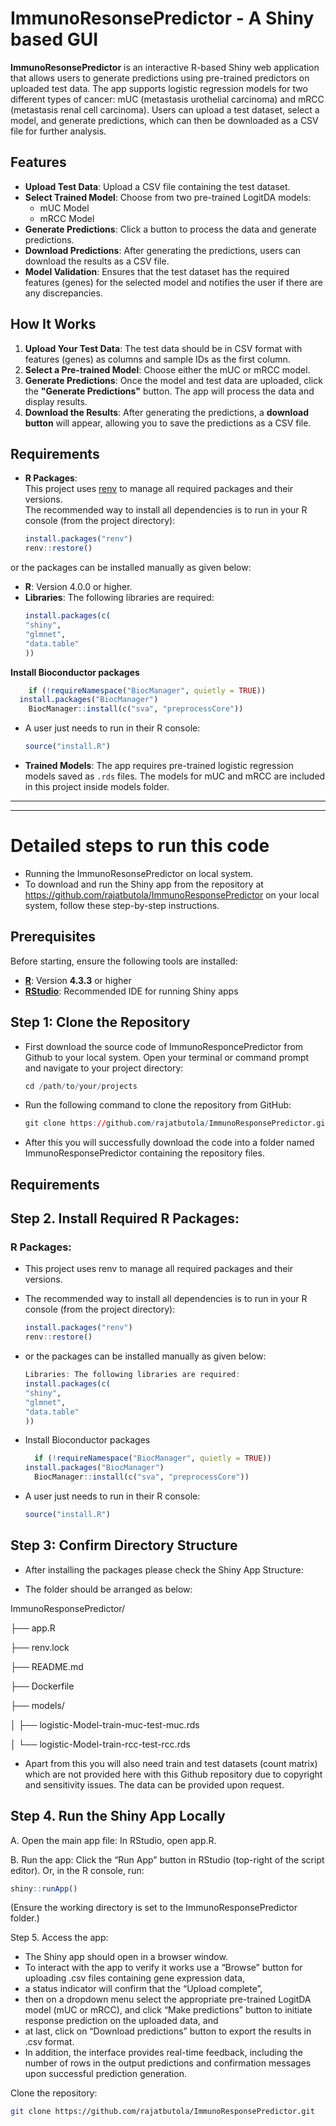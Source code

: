 # ImmunoResonsePredictor - A Shiny based GUI

**ImmunoResonsePredictor** is an interactive R-based Shiny web application that allows users to generate predictions using pre-trained predictors on uploaded test data. The app supports logistic regression models for two different types of cancer: mUC (metastasis urothelial carcinoma) and mRCC (metastasis renal cell carcinoma). Users can upload a test dataset, select a model, and generate predictions, which can then be downloaded as a CSV file for further analysis.

## Features

- **Upload Test Data**: Upload a CSV file containing the test dataset.
- **Select Trained Model**: Choose from two pre-trained LogitDA models:
  - mUC Model
  - mRCC Model
- **Generate Predictions**: Click a button to process the data and generate predictions.
- **Download Predictions**: After generating the predictions, users can download the results as a CSV file.
- **Model Validation**: Ensures that the test dataset has the required features (genes) for the selected model and notifies the user if there are any discrepancies.

## How It Works

1. **Upload Your Test Data**: The test data should be in CSV format with features (genes) as columns and sample IDs as the first column.
2. **Select a Pre-trained Model**: Choose either the mUC or mRCC model.
3. **Generate Predictions**: Once the model and test data are uploaded, click the **"Generate Predictions"** button. The app will process the data and display results.
4. **Download the Results**: After generating the predictions, a **download button** will appear, allowing you to save the predictions as a CSV file.

## Requirements

- **R Packages**:  
  This project uses [renv](https://rstudio.github.io/renv/) to manage all required packages and their versions.  
  The recommended way to install all dependencies is to run in your R console (from the project directory):

  ```r
  install.packages("renv")
  renv::restore()

or the packages can be installed manually as given below:
- **R**: Version 4.0.0 or higher.
- **Libraries**: The following libraries are required:
  ```r
  install.packages(c(
  "shiny",
  "glmnet",
  "data.table"
  ))

 **Install Bioconductor packages**
  ```r
      if (!requireNamespace("BiocManager", quietly = TRUE))
    install.packages("BiocManager")
      BiocManager::install(c("sva", "preprocessCore"))
```
- A user just needs to run in their R console:
  ```r
  source("install.R")

- **Trained Models**: The app requires pre-trained logistic regression models saved as `.rds` files. The models for mUC and mRCC are included in this project inside models folder.


---

---



# Detailed steps to run this code
- Running the ImmunoResonsePredictor on local system. 
- To download and run the Shiny app from the repository at https://github.com/rajatbutola/ImmunoResponsePredictor on your local system, follow these step-by-step instructions.

## Prerequisites

Before starting, ensure the following tools are installed:

- [**R**](https://cran.r-project.org/): Version **4.3.3** or higher  
- [**RStudio**](https://posit.co/download/rstudio-desktop/): Recommended IDE for running Shiny apps

## Step 1: Clone the Repository 
- First download the source code of ImmunoResponcePredictor from Github to your local system. Open your terminal or command prompt and navigate to your project directory:

  ```r
  cd /path/to/your/projects


- Run the following command to clone the repository from GitHub:

  ```r
  git clone https://github.com/rajatbutola/ImmunoResponsePredictor.git

- After this you will successfully download the code into a folder named ImmunoResponsePredictor containing the repository files.

## Requirements

## Step 2. Install Required R Packages:

### R Packages:
- This project uses renv to manage all required packages and their versions.
- The recommended way to install all dependencies is to run in your R console (from the project directory):

  ```r
  install.packages("renv")
  renv::restore()

- or the packages can be installed manually as given below:

  ```r
  Libraries: The following libraries are required:
  install.packages(c(
  "shiny",
  "glmnet",
  "data.table"
  ))

- Install Bioconductor packages
  ```r
    if (!requireNamespace("BiocManager", quietly = TRUE))
  install.packages("BiocManager")
    BiocManager::install(c("sva", "preprocessCore"))

- A user just needs to run in their R console:

  ```r
  source("install.R")


## Step 3: Confirm Directory Structure 
- After installing the packages please check the Shiny App Structure:

- The folder should be arranged as below:


ImmunoResponsePredictor/

 ├── app.R
 
 ├── renv.lock
 
 ├── README.md
 
 ├── Dockerfile
 
 ├── models/
 
 │   ├── logistic-Model-train-muc-test-muc.rds
 
 │   └── logistic-Model-train-rcc-test-rcc.rds


    
- Apart from this you will also need train and test datasets (count matrix) which are not provided here with this Github repository due to copyright and sensitivity issues. The data can be provided upon request. 

## Step 4. Run the Shiny App Locally

A.	Open the main app file:
In RStudio, open app.R.

B.	Run the app:
Click the “Run App” button in RStudio (top-right of the script editor).
Or, in the R console, run:
  ```r
  shiny::runApp()
```

(Ensure the working directory is set to the ImmunoResponsePredictor folder.)

Step 5. Access the app:
-	The Shiny app should open in a browser window.
-	To interact with the app to verify it works use a “Browse” button for uploading .csv files containing gene expression data, 
-	a status indicator will confirm that the “Upload complete”, 
-	then on a dropdown menu select the appropriate pre-trained LogitDA model (mUC or mRCC), and click “Make predictions” button to initiate response prediction on the uploaded data, and 
-	at last, click on “Download predictions” button to export the results in .csv format. 
-	In addition, the interface provides real-time feedback, including the number of rows in the output predictions and confirmation messages upon successful prediction generation.





Clone the repository:

```bash
git clone https://github.com/rajatbutola/ImmunoResponsePredictor.git

 
